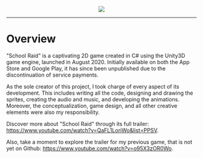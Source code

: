 <p align="center">
  <img src="https://user-images.githubusercontent.com/111417661/186168526-2b51bfb8-ed74-4ea8-9047-dbbce62eedb0.gif" />
</p>

---

# Overview

"School Raid" is a captivating 2D game created in C# using the Unity3D game engine, launched in August 2020. Initially available on both the App Store and Google Play, it has since been unpublished due to the discontinuation of service payments.

As the sole creator of this project, I took charge of every aspect of its development. This includes writing all the code, designing and drawing the sprites, creating the audio and music, and developing the animations. Moreover, the conceptualization, game design, and all other creative elements were also my responsibility.

Discover more about "School Raid" through its full trailer: https://www.youtube.com/watch?v=QaFL1LoriWo&list=PPSV.

Also, take a moment to explore the trailer for my previous game, that is not yet on Github: https://www.youtube.com/watch?v=o95X3zOR0Wo.
